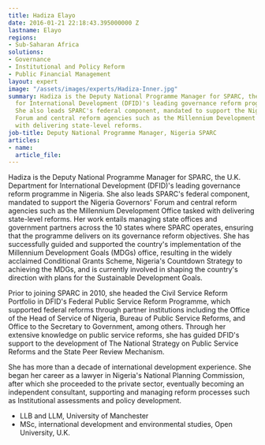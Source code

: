 ```yaml
---
title: Hadiza Elayo
date: 2016-01-21 22:18:43.395000000 Z
lastname: Elayo
regions:
- Sub-Saharan Africa
solutions:
- Governance
- Institutional and Policy Reform
- Public Financial Management
layout: expert
image: "/assets/images/experts/Hadiza-Inner.jpg"
summary: Hadiza is the Deputy National Programme Manager for SPARC, the U.K. Department
  for International Development (DFID)'s leading governance reform programme in Nigeria.
  She also leads SPARC's federal component, mandated to support the Nigeria Governors'
  Forum and central reform agencies such as the Millennium Development Office tasked
  with delivering state-level reforms.
job-title: Deputy National Programme Manager, Nigeria SPARC
articles:
- name: 
  article_file: 
---
```


Hadiza is the Deputy National Programme Manager for SPARC, the U.K. Department for International Development (DFID)'s leading governance reform programme in Nigeria. She also leads SPARC's federal component, mandated to support the Nigeria Governors' Forum and central reform agencies such as the Millennium Development Office tasked with delivering state-level reforms. Her work entails managing state offices and government partners across the 10 states where SPARC operates, ensuring that the programme delivers on its governance reform objectives. She has successfully guided and supported the country's implementation of the Millennium Development Goals (MDGs) office, resulting in the widely acclaimed Conditional Grants Scheme, Nigeria's Countdown Strategy to achieving the MDGs, and is currently involved in shaping the country's direction with plans for the Sustainable Development Goals.   

Prior to joining SPARC in 2010, she headed the Civil Service Reform Portfolio in DFID's Federal Public Service Reform Programme, which supported federal reforms through partner institutions including the Office of the Head of Service of Nigeria, Bureau of Public Service Reforms, and Office to the Secretary to Government, among others. Through her extensive knowledge on public service reforms, she has guided DFID's support to the development of The National Strategy on Public Service Reforms and the State Peer Review Mechanism.

She has more than a decade of international development experience. She began her career as a lawyer in Nigeria's National Planning Commission, after which she proceeded to the private sector, eventually becoming an independent consultant, supporting and managing reform processes such as Institutional assessments and policy development.

* LLB and LLM, University of Manchester
* MSc, international development and environmental studies, Open University, U.K.

